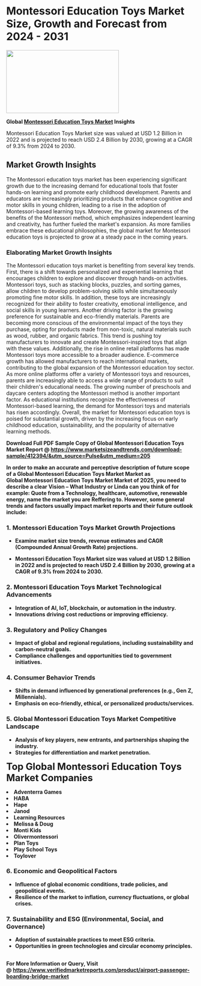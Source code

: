 <H1>Montessori Education Toys Market Size, Growth and Forecast from 2024 - 2031</H1><img class="aligncenter size-medium wp-image-584254" src="https://thirdeyenews.in/wp-content/uploads/2024/09/Global-Market-Research-300x168.jpeg" alt="" width="300" height="168" /><p><strong>Global&nbsp;<a href="https://www.marketsizeandtrends.com/download-sample/412394/&amp;utm_source=Pulse&amp;utm_medium=205">Montessori Education Toys Market</a> Insights</strong></p><p>Montessori Education Toys Market size was valued at USD 1.2 Billion in 2022 and is projected to reach USD 2.4 Billion by 2030, growing at a CAGR of 9.3% from 2024 to 2030.</p><p><h2>Market Growth Insights</h2> The Montessori education toys market has been experiencing significant growth due to the increasing demand for educational tools that foster hands-on learning and promote early childhood development. Parents and educators are increasingly prioritizing products that enhance cognitive and motor skills in young children, leading to a rise in the adoption of Montessori-based learning toys. Moreover, the growing awareness of the benefits of the Montessori method, which emphasizes independent learning and creativity, has further fueled the market's expansion. As more families embrace these educational philosophies, the global market for Montessori education toys is projected to grow at a steady pace in the coming years. <p><strong></strong></p> <h3>Elaborating Market Growth Insights</h3> The Montessori education toys market is benefiting from several key trends. First, there is a shift towards personalized and experiential learning that encourages children to explore and discover through hands-on activities. Montessori toys, such as stacking blocks, puzzles, and sorting games, allow children to develop problem-solving skills while simultaneously promoting fine motor skills. In addition, these toys are increasingly recognized for their ability to foster creativity, emotional intelligence, and social skills in young learners. Another driving factor is the growing preference for sustainable and eco-friendly materials. Parents are becoming more conscious of the environmental impact of the toys they purchase, opting for products made from non-toxic, natural materials such as wood, rubber, and organic fabrics. This trend is pushing toy manufacturers to innovate and create Montessori-inspired toys that align with these values. Additionally, the rise in online retail platforms has made Montessori toys more accessible to a broader audience. E-commerce growth has allowed manufacturers to reach international markets, contributing to the global expansion of the Montessori education toy sector. As more online platforms offer a variety of Montessori toys and resources, parents are increasingly able to access a wide range of products to suit their children's educational needs. The growing number of preschools and daycare centers adopting the Montessori method is another important factor. As educational institutions recognize the effectiveness of Montessori-based learning, the demand for Montessori toys and materials has risen accordingly. Overall, the market for Montessori education toys is poised for substantial growth, driven by the increasing focus on early childhood education, sustainability, and the popularity of alternative learning methods. <p><strong></p><p><span class=""><strong>Download Full PDF Sample Copy of Global Montessori Education Toys Market Report</strong> @ <a href="https://www.marketsizeandtrends.com/download-sample/412394/&amp;utm_source=Pulse&amp;utm_medium=205" target="_blank">https://www.marketsizeandtrends.com/download-sample/412394/&amp;utm_source=Pulse&amp;utm_medium=205</a></span></p><p>In order to make an accurate and perceptive description of future scope of a Global&nbsp;Montessori Education Toys Market Market as Global&nbsp;Montessori Education Toys Market Market of 2025, you need to describe a clear Vision &ndash; What Industry or Linda can you think of for example: Quote from a Technology, healthcare, automotive, renewable energy, name the market you are Reffering to. However, some general trends and factors usually impact market reports and their future outlook include:</p><h3>1.&nbsp;<strong>Montessori Education Toys Market Growth Projections</strong></h3><ul><li>Examine market size trends, revenue estimates and CAGR (Compounded Annual Growth Rate) projections.</li><li><p>Montessori Education Toys Market size was valued at USD 1.2 Billion in 2022 and is projected to reach USD 2.4 Billion by 2030, growing at a CAGR of 9.3% from 2024 to 2030.</p></li></ul><h3>2.&nbsp;<strong>Montessori Education Toys Market Technological Advancements</strong></h3><ul><li>Integration of AI, IoT, blockchain, or automation in the industry.</li><li>Innovations driving cost reductions or improving efficiency.</li></ul><h3>3.&nbsp;<strong>Regulatory and Policy Changes</strong></h3><ul><li>Impact of global and regional regulations, including sustainability and carbon-neutral goals.</li><li>Compliance challenges and opportunities tied to government initiatives.</li></ul><h3>4.&nbsp;<strong>Consumer Behavior Trends</strong></h3><ul><li>Shifts in demand influenced by generational preferences (e.g., Gen Z, Millennials).</li><li>Emphasis on eco-friendly, ethical, or personalized products/services.</li></ul><h3>5.&nbsp;<strong>Global Montessori Education Toys Market Competitive Landscape</strong></h3><ul><li>Analysis of key players, new entrants, and partnerships shaping the industry.</li><li>Strategies for differentiation and market penetration.</li></ul><p data-pm-slice="1 1 []"><span style="color: inherit; font-family: inherit; font-size: 25px;">Top Global Montessori Education Toys Market Companies</span></p><div class="" data-test-id=""><p><li>Adventerra Games</li><li> HABA</li><li> Hape</li><li> Janod</li><li> Learning Resources</li><li> Melissa & Doug</li><li> Monti Kids</li><li> Olivermontessori</li><li> Plan Toys</li><li> Play School Toys</li><li> Toylover</li></p></div><h3>6.&nbsp;<strong>Economic and Geopolitical Factors</strong></h3><ul><li>Influence of global economic conditions, trade policies, and geopolitical events.</li><li>Resilience of the market to inflation, currency fluctuations, or global crises.</li></ul><h3>7.&nbsp;<strong>Sustainability and ESG (Environmental, Social, and Governance)</strong></h3><ul><li>Adoption of sustainable practices to meet ESG criteria.</li><li>Opportunities in green technologies and circular economy principles.</li></ul><h2><strong style="font-size: 14px;">For More Information or Query, Visit @&nbsp;</strong><a style="background-color: #ffffff; font-size: 14px;" href="https://www.marketsizeandtrends.com/report/montessori-education-toys-market/" target="_blank">https://www.verifiedmarketreports.com/product/airport-passenger-boarding-bridge-market</a></h2>
